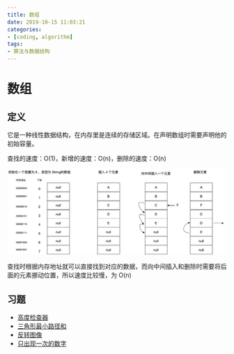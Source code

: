 ```yaml
---
title: 数组
date: 2019-10-15 11:03:21
categories:
- [coding, algorithm]
tags: 
- 算法与数据结构
---
```


# 数组

## 定义

它是一种线性数据结构，在内存里是连续的存储区域。在声明数组时需要声明他的初始容量。

查找的速度：O(1)，新增的速度：O(n)，删除的速度：O(n)

![](https://raw.githubusercontent.com/liunaijie/images/master/数组.png)

查找时根据内存地址就可以直接找到对应的数据，而向中间插入和删除时需要将后面的元素挪动位置，所以速度比较慢，为 O(n)

## 习题

- [高度检查器](https://www.liunaijie.top/2019/06/18/LeetCode/高度检查器—LeetCode1051/)
- [三角形最小路径和](https://www.liunaijie.top/2019/06/16/LeetCode/三角形最小路径和—LeetCode120/)
- [反转图像](https://www.liunaijie.top/2019/06/10/LeetCode/反转图像—LeetCode832/)
- [只出现一次的数字](https://www.liunaijie.top/2019/04/11/LeetCode/只出现一次的数字--LeetCode136/)

